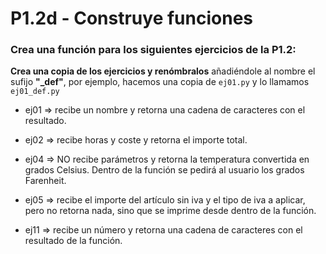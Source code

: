 # P1.2d - Construye funciones

### Crea una función para los siguientes ejercicios de la P1.2:

**Crea una copia de los ejercicios y renómbralos** añadiéndole al nombre el sufijo **"_def"**, por ejemplo, hacemos una copia de `ej01.py` y lo llamamos `ej01_def.py`

  - ej01 => recibe un nombre y retorna una cadena de caracteres con el resultado.

  - ej02 => recibe horas y coste y retorna el importe total.

  - ej04 => NO recibe parámetros y retorna la temperatura convertida en grados Celsius. Dentro de la función se pedirá al usuario los grados Farenheit.

  - ej05 => recibe el importe del artículo sin iva y el tipo de iva a aplicar, pero no retorna nada, sino que se imprime desde dentro de la función.

  - ej11 => recibe un número y retorna una cadena de caracteres con el resultado de la función.
